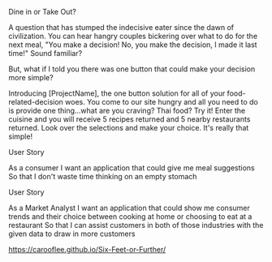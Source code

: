 Dine in or Take Out?

A question that has stumped the indecisive eater since the dawn of civilization.  You can hear hangry couples bickering over what to do for the  next meal, "You make a decision!  No, you make the decision, I made it last time!"  Sound familiar?

But, what if I told you there was one button that could make your decision more simple?

Introducing [ProjectName], the one button solution for all of your food-related-decision woes.  You come to our site hungry and all you need to do is provide one thing...what are you craving?  Thai food?  Try it! Enter the cuisine and you will receive 5 recipes returned and 5 nearby restaurants returned.  Look over the selections and make your choice.  It's really that simple!

User Story

As a consumer
I want an application that could give me meal suggestions
So that I don't waste time thinking on an empty stomach

User Story

As a Market Analyst
I want an application that could show me consumer trends and their choice between cooking at home or choosing to eat at a restaurant
So that I can assist customers in both of those industries with the given data to draw in more customers

https://carooflee.github.io/Six-Feet-or-Further/
